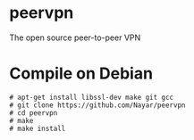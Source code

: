 # peervpn
The open source peer-to-peer VPN

# Compile on Debian

```
# apt-get install libssl-dev make git gcc
# git clone https://github.com/Nayar/peervpn
# cd peervpn
# make
# make install
```
